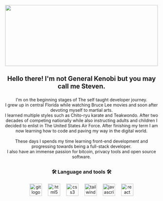 <div align="center">
  <img height="200" width="500" src="https://media3.giphy.com/media/v1.Y2lkPTc5MGI3NjExM281MmpjeXVhZXpqNHFyY2czd295MzBzZGF4czNteG4yZWwwcWVvcCZlcD12MV9pbnRlcm5hbF9naWZfYnlfaWQmY3Q9Zw/Nx0rz3jtxtEre/giphy.gif"  />
</div>

<h2 align="center">Hello there! I'm not General Kenobi but you may call me Steven.</h2>

###

<p align="center">I'm on the beginning stages of The self taught developer journey. 
<br>
I grew up in central Florida while watching Bruce Lee movies and soon after devoting myself to martial arts. 
<br>  
I learned multiple styles such as Chito-ryu karate and Teakwondo. After two decades of competing nationally while also instructing adults and children I decided to enlist in The United States Air Force. After finishing my term I am now learning how to code and paving my way in the digital world. 
<br>
<br>  
These days I spends my time learning front-end development and progressing towards being a full-stack developer. 
<br>
I also have an immense passion for bitcoin, privacy tools and open source software.</p>

###

<h2 align="center"></h2>

###

<h3 align="center">🛠 Language and tools 🛠</h3>

###

<div align="center">
  <img src="https://cdn.jsdelivr.net/gh/devicons/devicon/icons/git/git-original.svg" height="40" alt="git logo"  />
  <img width="12" />
  <img src="https://cdn.jsdelivr.net/gh/devicons/devicon/icons/html5/html5-original.svg" height="40" alt="html5 logo"  />
  <img width="12" />
  <img src="https://cdn.jsdelivr.net/gh/devicons/devicon/icons/css3/css3-original.svg" height="40" alt="css3 logo"  />
  <img width="12" />
  <img src="https://cdn.jsdelivr.net/gh/devicons/devicon/icons/tailwindcss/tailwindcss-original-wordmark.svg" height="40" alt="tailwindcss logo"  />
  <img width="12" />
  <img src="https://cdn.jsdelivr.net/gh/devicons/devicon/icons/javascript/javascript-original.svg" height="40" alt="javascript logo"  />
  <img width="12" />
  <img src="https://cdn.jsdelivr.net/gh/devicons/devicon/icons/react/react-original.svg" height="40" alt="react logo"  />
</div>

###
